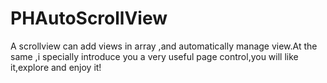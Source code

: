 # PHAutoScrollView
A scrollview can add views in array ,and automatically manage view.At the same ,i specially introduce you a very useful page control,you will like it,explore and enjoy it!
